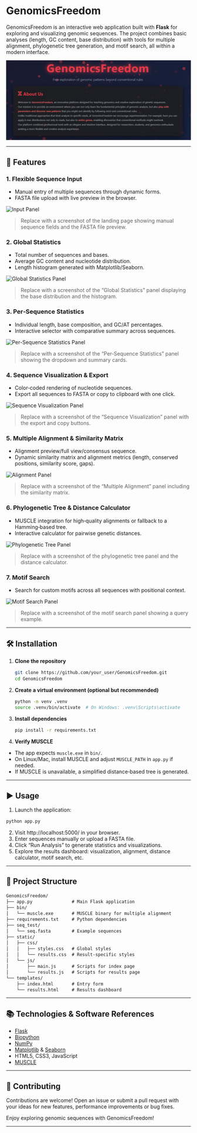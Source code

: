 # GenomicsFreedom

GenomicsFreedom is an interactive web application built with **Flask** for exploring and visualizing genomic sequences. The project combines basic analyses (length, GC content, base distribution) with tools for multiple alignment, phylogenetic tree generation, and motif search, all within a modern interface.

![Input Panel](docs/first_view.png)

---

## 🚀 Features

### 1. Flexible Sequence Input
- Manual entry of multiple sequences through dynamic forms.
- FASTA file upload with live preview in the browser.

![Input Panel](path/to/screenshots/input-panel.png)

> Replace with a screenshot of the landing page showing manual sequence fields and the FASTA file preview.

### 2. Global Statistics
- Total number of sequences and bases.
- Average GC content and nucleotide distribution.
- Length histogram generated with Matplotlib/Seaborn.

![Global Statistics Panel](path/to/screenshots/global-stats.png)

> Replace with a screenshot of the “Global Statistics” panel displaying the base distribution and the histogram.

### 3. Per‑Sequence Statistics
- Individual length, base composition, and GC/AT percentages.
- Interactive selector with comparative summary across sequences.

![Per-Sequence Statistics Panel](path/to/screenshots/per-sequence.png)

> Replace with a screenshot of the “Per‑Sequence Statistics” panel showing the dropdown and summary cards.

### 4. Sequence Visualization & Export
- Color‑coded rendering of nucleotide sequences.
- Export all sequences to FASTA or copy to clipboard with one click.

![Sequence Visualization Panel](path/to/screenshots/visualization.png)

> Replace with a screenshot of the “Sequence Visualization” panel with the export and copy buttons.

### 5. Multiple Alignment & Similarity Matrix
- Alignment preview/full view/consensus sequence.
- Dynamic similarity matrix and alignment metrics (length, conserved positions, similarity score, gaps).

![Alignment Panel](path/to/screenshots/alignment.png)

> Replace with a screenshot of the “Multiple Alignment” panel including the similarity matrix.

### 6. Phylogenetic Tree & Distance Calculator
- MUSCLE integration for high‑quality alignments or fallback to a Hamming‑based tree.
- Interactive calculator for pairwise genetic distances.

![Phylogenetic Tree Panel](path/to/screenshots/phylo-tree.png)

> Replace with a screenshot of the phylogenetic tree panel and the distance calculator.

### 7. Motif Search
- Search for custom motifs across all sequences with positional context.

![Motif Search Panel](path/to/screenshots/motif-search.png)

> Replace with a screenshot of the motif search panel showing a query example.

---

## 🛠 Installation

1. **Clone the repository**
   ```bash
   git clone https://github.com/your_user/GenomicsFreedom.git
   cd GenomicsFreedom
   ```
2. **Create a virtual environment (optional but recommended)**
   ```bash
   python -m venv .venv
   source .venv/bin/activate  # On Windows: .venv\Scripts\activate
   ```
3. **Install dependencies**
   ```bash
   pip install -r requirements.txt
   ```  
4. **Verify MUSCLE**
* The app expects `muscle.exe` in `bin/`.
* On Linux/Mac, install MUSCLE and adjust `MUSCLE_PATH` in `app.py` if needed.
* If MUSCLE is unavailable, a simplified distance‑based tree is generated.

---

## ▶️ Usage

1. Launch the application:
  ```bash
  python app.py
  ```
2. Visit http://localhost:5000/ in your browser.
3. Enter sequences manually or upload a FASTA file.
4. Click “Run Analysis” to generate statistics and visualizations.
5. Explore the results dashboard: visualization, alignment, distance calculator, motif search, etc.

---

## 📂 Project Structure
```
GenomicsFreedom/
├── app.py               # Main Flask application
├── bin/
│   └── muscle.exe       # MUSCLE binary for multiple alignment
├── requirements.txt     # Python dependencies
├── seq_test/
│   └── seq.fasta        # Example sequences
├── static/
│   ├── css/
│   │   ├── styles.css   # Global styles
│   │   └── results.css  # Result‑specific styles
│   └── js/
│       ├── main.js      # Scripts for index page
│       └── results.js   # Scripts for results page
└── templates/
    ├── index.html       # Entry form
    └── results.html     # Results dashboard
```

---

## 📚 Technologies & Software References
- [Flask](https://flask.palletsprojects.com/)
- [Biopython](https://biopython.org/)
- [NumPy](https://numpy.org/)
- [Matplotlib](https://matplotlib.org/) & [Seaborn](https://seaborn.pydata.org/)
- HTML5, CSS3, JavaScript
- [MUSCLE](https://www.drive5.com/muscle/)

---

## 🤝 Contributing
Contributions are welcome! Open an issue or submit a pull request with your ideas for new features, performance improvements or bug fixes.

Enjoy exploring genomic sequences with GenomicsFreedom!

---
